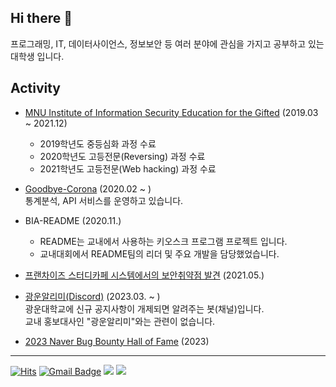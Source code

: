 ## Hi there 👋

프로그래밍, IT, 데이터사이언스, 정보보안 등 여러 분야에 관심을 가지고 공부하고 있는 대학생 입니다.

## Activity

- [MNU Institute of Information Security Education for the Gifted](http://secu.mokpo.ac.kr/index.9is?contentUid=4a94e39d5f702dab015f8fa6b7e414b2) (2019.03 ~ 2021.12)
    - 2019학년도 중등심화 과정 수료
    - 2020학년도 고등전문(Reversing) 과정 수료
    - 2021학년도 고등전문(Web hacking) 과정 수료

- [Goodbye-Corona](https://corona-19.kr/) (2020.02 ~ )    
통계분석, API 서비스를 운영하고 있습니다.

- BIA-README (2020.11.)
    - README는 교내에서 사용하는 키오스크 프로그램 프로젝트 입니다.
    - 교내대회에서 README팀의 리더 및 주요 개발을 담당했었습니다.

- [프랜차이즈 스터디카페 시스템에서의 보안취약점 발견](#) (2021.05.)

- [광운알리미(Discord)](https://discord.gg/FJRyXNTmaZ) (2023.03. ~ )    
광운대학교에 신규 공지사항이 개제되면 알려주는 봇(채널)입니다.     
교내 홍보대사인 "광운알리미"와는 관련이 없습니다.

- [2023 Naver Bug Bounty Hall of Fame](https://bugbounty.naver.com/ko/halloffame) (2023)
---


[![Hits](https://hits.seeyoufarm.com/api/count/incr/badge.svg?url=https%3A%2F%2Fgithub.com%2Fdhlife09&count_bg=%2379C83D&title_bg=%23555555&icon=&icon_color=%23E7E7E7&title=hits&edge_flat=false)](https://hits.seeyoufarm.com) [![Gmail Badge](https://img.shields.io/badge/Gmail-d14836?style=flat-square&logo=Gmail&logoColor=white&link=mailto:dhlife09@gmail.com)](mailto:dhlife09@gmail.com) [<img src="https://dcbadge.vercel.app/api/shield/281413478122520577?style=flat-square"/>](https://discord.com/users/281413478122520577)  <a href="https://velog.io/@dhlife09"><img src="https://img.shields.io/badge/d0hyun.park-11B48A?style=flat-square&logo=Vimeo&logoColor=white&link=https://velog.io/@dhlife09"/></a>

<!--
[![Anurag's github stats](https://github-readme-stats.vercel.app/api?username=dhlife09)](https://github.com/anuraghazra/github-readme-stats)
-->

<!--
**dhlife09/dhlife09** is a ✨ _special_ ✨ repository because its `README.md` (this file) appears on your GitHub profile.

Here are some ideas to get you started:

- 🔭 I’m currently working on ...
- 🌱 I’m currently learning ...
- 👯 I’m looking to collaborate on ...
- 🤔 I’m looking for help with ...
- 💬 Ask me about ...
- 📫 How to reach me: ...
- 😄 Pronouns: ...
- ⚡ Fun fact: ...
-->

